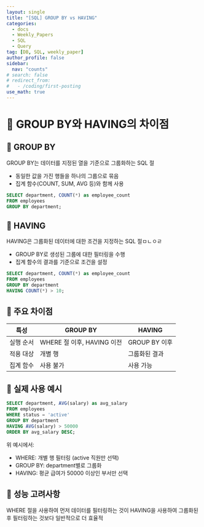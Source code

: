 ```yaml
---
layout: single
title: "[SQL] GROUP BY vs HAVING"
categories:
  - docs
  - Weekly_Papers
  - SQL
  - Query
tag: [DB, SQL, weekly_paper]
author_profile: false
sidebar:
  nav: "counts"
# search: false
# redirect_from:
#   - /coding/first-posting
use_math: true
---
```


# 👑 GROUP BY와 HAVING의 차이점

## 🌟 GROUP BY

GROUP BY는 데이터를 지정된 열을 기준으로 그룹화하는 SQL 절

- 동일한 값을 가진 행들을 하나의 그룹으로 묶음
- 집계 함수(COUNT, SUM, AVG 등)와 함께 사용

```sql
SELECT department, COUNT(*) as employee_count
FROM employees
GROUP BY department;

```

## 🌟 HAVING

HAVING은 그룹화된 데이터에 대한 조건을 지정하는 SQL 절ㅁㄴㅇㄹ

- GROUP BY로 생성된 그룹에 대한 필터링을 수행
- 집계 함수의 결과를 기준으로 조건을 설정

```sql
SELECT department, COUNT(*) as employee_count
FROM employees
GROUP BY department
HAVING COUNT(*) > 10;

```

## 🌟 주요 차이점

| 특성      | GROUP BY                   | HAVING        |
| --------- | -------------------------- | ------------- |
| 실행 순서 | WHERE 절 이후, HAVING 이전 | GROUP BY 이후 |
| 적용 대상 | 개별 행                    | 그룹화된 결과 |
| 집계 함수 | 사용 불가                  | 사용 가능     |

## 🌟 실제 사용 예시

```sql
SELECT department, AVG(salary) as avg_salary
FROM employees
WHERE status = 'active'
GROUP BY department
HAVING AVG(salary) > 50000
ORDER BY avg_salary DESC;

```

위 예시에서:

- WHERE: 개별 행 필터링 (active 직원만 선택)
- GROUP BY: department별로 그룹화
- HAVING: 평균 급여가 50000 이상인 부서만 선택

## 🌟 성능 고려사항

WHERE 절을 사용하여 먼저 데이터를 필터링하는 것이 HAVING을 사용하여 그룹화된 후 필터링하는 것보다 일반적으로 더 효율적
